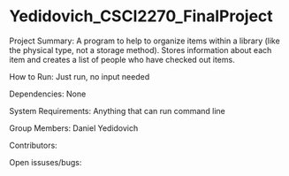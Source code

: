 # Yedidovich_CSCI2270_FinalProject

Project Summary:
A program to help to organize items within a library (like the physical type, not a storage method). Stores information about each item and creates a list of people who have checked out items.

How to Run:
Just run, no input needed

Dependencies:
None

System Requirements:
Anything that can run command line

Group Members:
Daniel Yedidovich

Contributors:

Open issuses/bugs:

